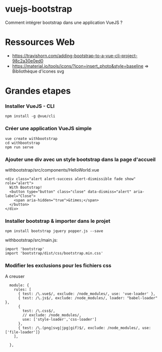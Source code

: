 # vuejs-bootstrap
Comment intégrer bootstrap dans une application VueJS ?

# Ressources Web
- https://travishorn.com/adding-bootstrap-to-a-vue-cli-project-98c2a30e0ed0
- https://material.io/tools/icons/?icon=insert_photo&style=baseline => Bibliothèque d'icones svg

# Grandes etapes
### Installer VueJS - CLI
```
npm install -g @vue/cli
```
### Créer une application VueJS simple
```
vue create withbootstrap
cd withbootstrap
npm run serve
```

### Ajouter une div avec un style bootstrap dans la page d'accueil
withbootstrap/src/components/HelloWorld.vue
```
<div class="alert alert-success alert-dismissible fade show" role="alert">
  With Bootstrap!
  <button type="button" class="close" data-dismiss="alert" aria-label="Close">
    <span aria-hidden="true">&times;</span>
  </button>
</div>
```

### Installer bootstrap & importer dans le projet
```
npm install bootstrap jquery popper.js --save
```
withbootstrap/src/main.js:
```
import 'bootstrap'
import 'bootstrap/dist/css/bootstrap.min.css'
```  

### Modifier les exclusions pour les fichiers css
A creuser
```
  module: {
    rules: [
      { test: /\.vue$/, exclude: /node_modules/, use: 'vue-loader' },
      { test: /\.js$/, exclude: /node_modules/, loader: "babel-loader" },
      { 
        test: /\.css$/, 
        // exclude: /node_modules/, 
        use: ['style-loader','css-loader'] 
      },
      { test: /\.(png|svg|jpg|gif)$/, exclude: /node_modules/, use: ['file-loader']}
    ],

  },
```
